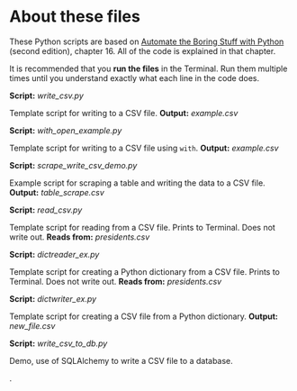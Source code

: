 # About these files

These Python scripts are based on [Automate the Boring Stuff with Python](https://automatetheboringstuff.com/) (second edition), chapter 16. All of the code is explained in that chapter.

It is recommended that you **run the files** in the Terminal. Run them multiple times until you understand exactly what each line in the code does.

**Script:** *write_csv.py*

Template script for writing to a CSV file. **Output:** *example.csv*

**Script:** *with_open_example.py*

Template script for writing to a CSV file using `with`. **Output:** *example.csv*

**Script:** *scrape_write_csv_demo.py*

Example script for scraping a table and writing the data to a CSV file. **Output:** *table_scrape.csv*

**Script:** *read_csv.py*

Template script for reading from a CSV file. Prints to Terminal. Does not write out. **Reads from:** *presidents.csv*

**Script:** *dictreader_ex.py*

Template script for creating a Python dictionary from a CSV file. Prints to Terminal. Does not write out. **Reads from:** *presidents.csv*

**Script:** *dictwriter_ex.py*

Template script for creating a CSV file from a Python dictionary. **Output:** *new_file.csv*

**Script:** *write_csv_to_db.py*

Demo, use of SQLAlchemy to write a CSV file to a database.

.
